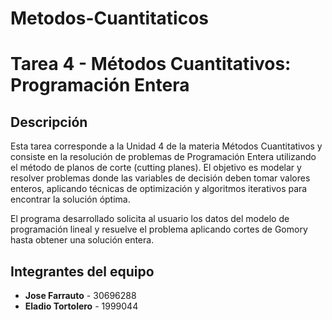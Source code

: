 # Metodos-Cuantitaticos

# Tarea 4 - Métodos Cuantitativos: Programación Entera

## Descripción
Esta tarea corresponde a la Unidad 4 de la materia Métodos Cuantitativos y consiste en la resolución de problemas de Programación Entera utilizando el método de planos de corte (cutting planes). El objetivo es modelar y resolver problemas donde las variables de decisión deben tomar valores enteros, aplicando técnicas de optimización y algoritmos iterativos para encontrar la solución óptima.

El programa desarrollado solicita al usuario los datos del modelo de programación lineal y resuelve el problema aplicando cortes de Gomory hasta obtener una solución entera.

## Integrantes del equipo
- **Jose Farrauto** - 30696288
- **Eladio Tortolero** - 1999044